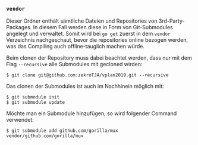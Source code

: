 ### `vendor`

Dieser Ordner enthält sämtliche Dateien und Repositories von 3rd-Party-Packages. In diesem Fall werden diese in Form von Git-Submodules angelegt und verwaltet. Somit wird bei `go get` zuerst in dem `vendor` Verzeichnis nachgeschaut, bevor die repositories online bezogen werden, was das Compiling auch offline-tauglich machen würde.

Beim clonen der Repository muss dabei beachtet werden, dass nur mit dem Flag `--recursive` alle Submodules mit gecloned wirden:
```
$ git clone git@github.com:zekroTJA/vplan2019.git --recursive
```

Das clonen der Submodules ist auch im Nachhinein möglich mit:
```
$ git submodule init
$ git submodule update
```

Möchte man ein Submodule hinzufügen, so wird folgender Command verwendet:
```
$ git submodule add github.com/gorilla/mux vendor/github.com/gorilla/mux
```
